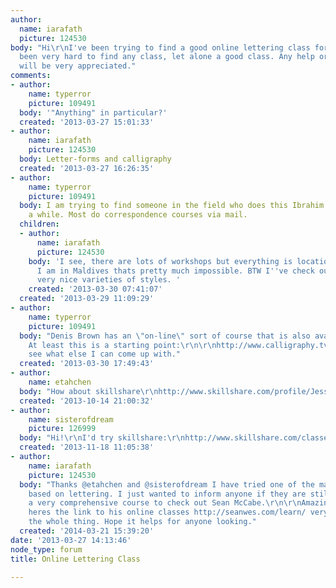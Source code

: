 ```yaml
---
author:
  name: iarafath
  picture: 124530
body: "Hi\r\nI've been trying to find a good online lettering class for a while. Its
  been very hard to find any class, let alone a good class. Any help or directions
  will be very appreciated."
comments:
- author:
    name: typerror
    picture: 109491
  body: '"Anything" in particular?'
  created: '2013-03-27 15:01:33'
- author:
    name: iarafath
    picture: 124530
  body: Letter-forms and calligraphy
  created: '2013-03-27 16:26:35'
- author:
    name: typerror
    picture: 109491
  body: I am trying to find someone in the field who does this Ibrahim. It may take
    a while. Most do correspondence courses via mail.
  children:
  - author:
      name: iarafath
      picture: 124530
    body: 'I see, there are lots of workshops but everything is location based. Since
      I am in Maldives thats pretty much impossible. BTW I''ve check out your work,
      very nice varieties of styles. '
    created: '2013-03-30 07:41:07'
  created: '2013-03-29 11:09:29'
- author:
    name: typerror
    picture: 109491
  body: "Denis Brown has an \"on-line\" sort of course that is also available on CD.
    At least this is a starting point:\r\n\r\nhttp://www.calligraphy.tv\r\n\r\nI will
    see what else I can come up with."
  created: '2013-03-30 17:49:43'
- author:
    name: etahchen
  body: "How about skillshare\r\nhttp://www.skillshare.com/profile/Jessica-Hische/7988252"
  created: '2013-10-14 21:00:32'
- author:
    name: sisterofdream
    picture: 126999
  body: "Hi!\r\nI'd try skillshare:\r\nhttp://www.skillshare.com/classes/design/The-Art-of-Modern-Calligraphy/875897554\r\nhttp://www.skillshare.com/classes/design/The-First-Steps-of-Hand-Lettering-Concept-to-Sketch/389616295?via=wishlist"
  created: '2013-11-18 11:05:38'
- author:
    name: iarafath
    picture: 124530
  body: "Thanks @etahchen and @sisterofdream I have tried one of the many classes
    based on lettering. I just wanted to inform anyone if they are still looking for
    a very comprehensive course to check out Sean McCabe.\r\n\r\nAmazing typographer,
    heres the link to his online classes http://seanwes.com/learn/ very excited about
    the whole thing. Hope it helps for anyone looking."
  created: '2014-03-21 15:39:20'
date: '2013-03-27 14:13:46'
node_type: forum
title: Online Lettering Class

---
```

